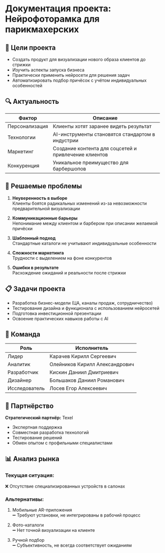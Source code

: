 # Документация проекта: Нейрофоторамка для парикмахерских

## 📌 Цели проекта
- Создать продукт для визуализации нового образа клиентов до стрижки
- Изучить аспекты запуска бизнеса
- Практически применить нейросети для решения задач
- Автоматизировать подбор причёсок с учётом индивидуальных особенностей

## 🔍 Актуальность
| Фактор | Описание |
|--------|----------|
| Персонализация | Клиенты хотят заранее видеть результат |
| Технологии | AI-инструменты становятся стандартом в индустрии |
| Маркетинг | Создание контента для соцсетей и привлечение клиентов |
| Конкуренция | Уникальное преимущество для барбершопов |

## 🎯 Решаемые проблемы
1. **Неуверенность в выборе**  
   Клиенты боятся радикальных изменений из-за невозможности предварительной визуализации

2. **Коммуникационные барьеры**  
   Непонимание между клиентом и барбером при описании желаемой причёски

3. **Шаблонный подход**  
   Стандартные каталоги не учитывают индивидуальные особенности

4. **Сложности маркетинга**  
   Трудности с выделением на фоне конкурентов

5. **Ошибки в результате**  
   Расхождение ожиданий и реальности после стрижки

## 📋 Задачи проекта
- Разработка бизнес-модели (ЦА, каналы продаж, сотрудничество)
- Тестирование дизайна и функционала с использованием нейросетей
- Подготовка инвестиционной презентации
- Освоение практических навыков работы с AI

## 👥 Команда
| Роль | Исполнитель |
|------|-------------|
| Лидер | Карачев Кирилл Сергеевич |
| Аналитик | Олейников Кирилл Александрович |
| Разработчик | Кискин Даниил Дмитриевич |
| Дизайнер | Большаков Даниил Романович |
| Исследователь | Лосев Егор Алексеевич |

## 🤝 Партнёрство
**Стратегический партнёр:** Texel  
- Экспертная поддержка
- Совместная разработка технологий
- Тестирование решений
- Обмен опытом с профильными специалистами

## 📊 Анализ рынка
### Текущая ситуация:
❌ Отсутствие специализированных устройств в салонах

### Альтернативы:
1. Мобильные AR-приложения  
   ➖ Требуют установки, не интегрированы в рабочий процесс

2. Фото-каталоги  
   ➖ Нет точной визуализации на клиенте

3. Ручной подбор  
   ➖ Субъективность, не всегда соответствует ожиданиям
